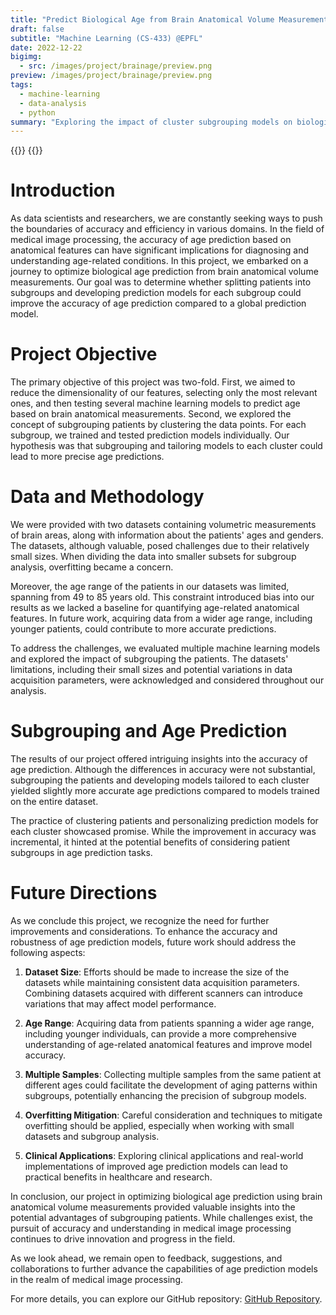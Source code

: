 ```yaml
---
title: "Predict Biological Age from Brain Anatomical Volume Measurements using Subgrouping Models"
draft: false
subtitle: "Machine Learning (CS-433) @EPFL"
date: 2022-12-22
bigimg:
  - src: /images/project/brainage/preview.png
preview: /images/project/brainage/preview.png
tags:
  - machine-learning
  - data-analysis
  - python
summary: "Exploring the impact of cluster subgrouping models on biological age prediction using brain anatomical volume measurements."
---
```


{{<link href="https://github.com/CS-433/project2_brainAge" class="btn btn-cyan my-3" target="_blank" inner="GitHub Repository">}}
{{<link href="/docs/project/brainage/Report_Project2_BrainAge.pdf" class="btn btn-red my-3" target="_blank" inner="Report">}}

# Introduction

As data scientists and researchers, we are constantly seeking ways to push the boundaries of accuracy and efficiency in various domains. In the field of medical image processing, the accuracy of age prediction based on anatomical features can have significant implications for diagnosing and understanding age-related conditions. In this project, we embarked on a journey to optimize biological age prediction from brain anatomical volume measurements. Our goal was to determine whether splitting patients into subgroups and developing prediction models for each subgroup could improve the accuracy of age prediction compared to a global prediction model.

# Project Objective

The primary objective of this project was two-fold. First, we aimed to reduce the dimensionality of our features, selecting only the most relevant ones, and then testing several machine learning models to predict age based on brain anatomical measurements. Second, we explored the concept of subgrouping patients by clustering the data points. For each subgroup, we trained and tested prediction models individually. Our hypothesis was that subgrouping and tailoring models to each cluster could lead to more precise age predictions.

# Data and Methodology

We were provided with two datasets containing volumetric measurements of brain areas, along with information about the patients' ages and genders. The datasets, although valuable, posed challenges due to their relatively small sizes. When dividing the data into smaller subsets for subgroup analysis, overfitting became a concern.

Moreover, the age range of the patients in our datasets was limited, spanning from 49 to 85 years old. This constraint introduced bias into our results as we lacked a baseline for quantifying age-related anatomical features. In future work, acquiring data from a wider age range, including younger patients, could contribute to more accurate predictions.

To address the challenges, we evaluated multiple machine learning models and explored the impact of subgrouping the patients. The datasets' limitations, including their small sizes and potential variations in data acquisition parameters, were acknowledged and considered throughout our analysis.

# Subgrouping and Age Prediction

The results of our project offered intriguing insights into the accuracy of age prediction. Although the differences in accuracy were not substantial, subgrouping the patients and developing models tailored to each cluster yielded slightly more accurate age predictions compared to models trained on the entire dataset.

The practice of clustering patients and personalizing prediction models for each cluster showcased promise. While the improvement in accuracy was incremental, it hinted at the potential benefits of considering patient subgroups in age prediction tasks.

# Future Directions

As we conclude this project, we recognize the need for further improvements and considerations. To enhance the accuracy and robustness of age prediction models, future work should address the following aspects:

1. **Dataset Size**: Efforts should be made to increase the size of the datasets while maintaining consistent data acquisition parameters. Combining datasets acquired with different scanners can introduce variations that may affect model performance.

2. **Age Range**: Acquiring data from patients spanning a wider age range, including younger individuals, can provide a more comprehensive understanding of age-related anatomical features and improve model accuracy.

3. **Multiple Samples**: Collecting multiple samples from the same patient at different ages could facilitate the development of aging patterns within subgroups, potentially enhancing the precision of subgroup models.

4. **Overfitting Mitigation**: Careful consideration and techniques to mitigate overfitting should be applied, especially when working with small datasets and subgroup analysis.

5. **Clinical Applications**: Exploring clinical applications and real-world implementations of improved age prediction models can lead to practical benefits in healthcare and research.

In conclusion, our project in optimizing biological age prediction using brain anatomical volume measurements provided valuable insights into the potential advantages of subgrouping patients. While challenges exist, the pursuit of accuracy and understanding in medical image processing continues to drive innovation and progress in the field.

As we look ahead, we remain open to feedback, suggestions, and collaborations to further advance the capabilities of age prediction models in the realm of medical image processing.

For more details, you can explore our GitHub repository: [GitHub Repository](https://github.com/CS-433/project2_brainAge).